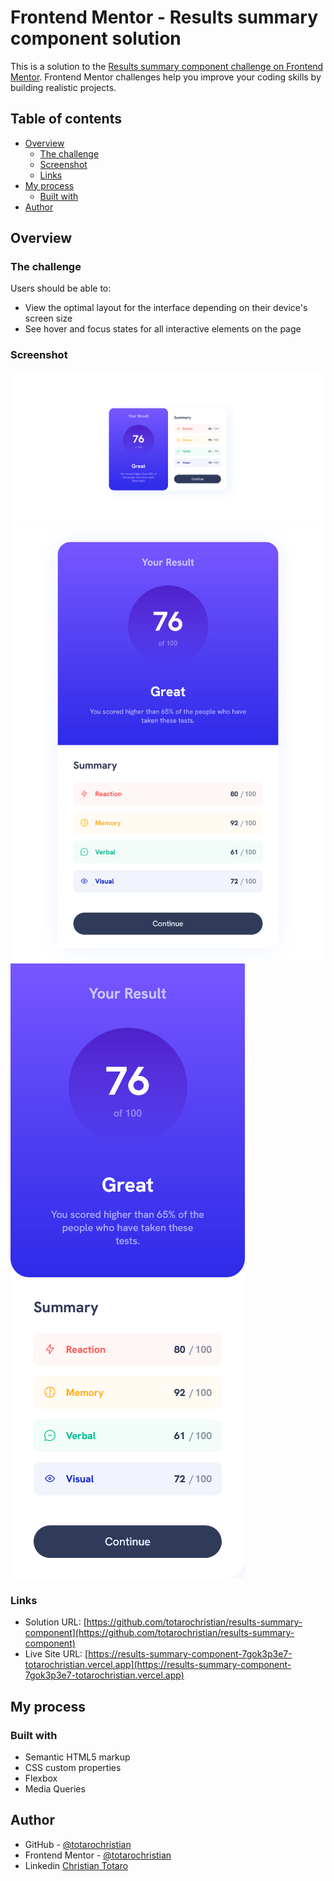 # Frontend Mentor - Results summary component solution

This is a solution to the [Results summary component challenge on Frontend Mentor](https://www.frontendmentor.io/challenges/results-summary-component-CE_K6s0maV). Frontend Mentor challenges help you improve your coding skills by building realistic projects. 

## Table of contents

- [Overview](#overview)
  - [The challenge](#the-challenge)
  - [Screenshot](#screenshot)
  - [Links](#links)
- [My process](#my-process)
  - [Built with](#built-with)
- [Author](#author)

## Overview

### The challenge

Users should be able to:

- View the optimal layout for the interface depending on their device's screen size
- See hover and focus states for all interactive elements on the page

### Screenshot

![](./screenshot/Desktop.png)
![](./screenshot/Intermediate.png)
![](./screenshot/Mobile.png)

### Links

- Solution URL: [https://github.com/totarochristian/results-summary-component](https://github.com/totarochristian/results-summary-component)
- Live Site URL: [https://results-summary-component-7gok3p3e7-totarochristian.vercel.app](https://results-summary-component-7gok3p3e7-totarochristian.vercel.app)

## My process

### Built with

- Semantic HTML5 markup
- CSS custom properties
- Flexbox
- Media Queries

## Author

- GitHub - [@totarochristian](https://github.com/totarochristian)
- Frontend Mentor - [@totarochristian](https://www.frontendmentor.io/profile/totarochristian)
- Linkedin [Christian Totaro](https://www.linkedin.com/in/christian-totaro-080a7018a/)